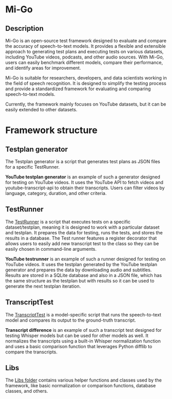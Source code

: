 # Mi-Go

## Description
Mi-Go is an open-source test framework designed to evaluate and compare the accuracy of speech-to-text models. It provides a flexible and extensible approach to generating test plans and executing tests on various datasets, including YouTube videos, podcasts, and other audio sources. With Mi-Go, users can easily benchmark different models, compare their performance, and identify areas for improvement.

Mi-Go is suitable for researchers, developers, and data scientists working in the field of speech recognition. It is designed to simplify the testing process and provide a standardized framework for evaluating and comparing speech-to-text models.

Currently, the framework mainly focuses on YouTube datasets, but it can be easily extended to other datasets.

# Framework structure
## Testplan generator
The Testplan generator is a script that generates test plans as JSON files for a specific TestRunner. 

**YouTube testplan generator** is an example of such a generator designed for testing on YouTube videos. It uses the YouTube API to fetch videos and youtube-transcript-api to obtain their transcripts. Users can filter videos by language, category, duration, and other criteria.

## TestRunner
The [TestRunner](https://github.com/Kowalski1024/speech-to-text-tester/blob/master/testrunners/runner_base.py) is a script that executes tests on a specific dataset/testplan, meaning it is designed to work with a particular dataset and testplan. It prepares the data for testing, runs the tests, and stores the results in a database. The Test runner features a register decorator that allows users to easily add new transcript test to the class so they can be easily chosen in command-line arguments.

**YouTube testrunner** is an example of such a runner designed for testing on YouTube videos. It uses the testplan generated by the YouTube testplan generator and prepares the data by downloading audio and subtitles. Results are stored in a SQLite database and also in a JSON file, which has the same structure as the testplan but with results so it can be used to generate the next testplan iteration.

## TranscriptTest
The [TranscriptTest](https://github.com/Kowalski1024/speech-to-text-tester/blob/master/testrunners/tests/test_base.py) is a model-specific script that runs the speech-to-text model and compares its output to the ground-truth transcript.

**Transcript difference** is an example of such a transcript test designed for testing Whisper models but can be used for other models as well. It normalizes the transcripts using a built-in Whisper normalization function and uses a basic comparison function that leverages Python difflib to compare the transcripts.

## Libs
The [Libs folder](https://github.com/Kowalski1024/speech-to-text-tester/tree/master/lib) contains various helper functions and classes used by the framework, like basic normalization or comparison functions, database classes, and others.


<!-- ## Usage

### Docker

Build image

```shell
docker build -t model-tester .
```

Run container

```shell
docker run  -e GoogleAPI=<YOUR KEY> --gpus all -d --name whisper-tester -it model-tester
```

### Example -->

